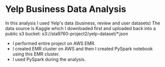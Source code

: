 # Yelp Business Data Analysis

In this analysis I used Yelp's data (business, review and user datasets)
The data source is Kaggle which I downloaded first and uploaded back into a public s3 bucket: s3://sta9760-project2/yelp-dataset/*.json

* I performed entire project on AWS EMR. 
* I created EMR cluster on AWS and then I created PySpark notebook using this EMR cluster. 
* I used PySpark during the analysis. 

